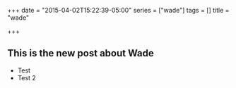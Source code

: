 +++
date = "2015-04-02T15:22:39-05:00"
series = ["wade"]
tags = []
title = "wade"

+++

## This is the new post about Wade

* Test
* Test 2